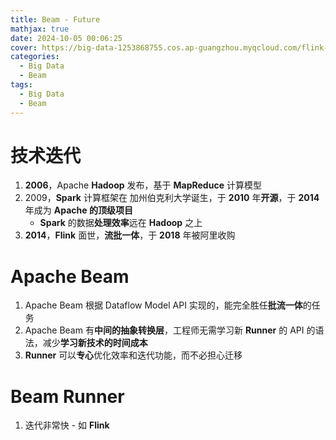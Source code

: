 ```yaml
---
title: Beam - Future
mathjax: true
date: 2024-10-05 00:06:25
cover: https://big-data-1253868755.cos.ap-guangzhou.myqcloud.com/flink-runner-beam-beam-vision.png
categories:
  - Big Data
  - Beam
tags:
  - Big Data
  - Beam
---
```


# 技术迭代

1. **2006**，Apache **Hadoop** 发布，基于 **MapReduce** 计算模型
2. 2009，**Spark** 计算框架在 加州伯克利大学诞生，于 **2010** 年**开源**，于 **2014** 年成为 **Apache 的顶级项目**
   - **Spark** 的数据**处理效率**远在 **Hadoop** 之上
3. **2014**，**Flink** 面世，**流批一体**，于 **2018** 年被阿里收购

<!-- more -->

# Apache Beam

1. Apache Beam 根据 Dataflow Model API 实现的，能完全胜任**批流一体**的任务
2. Apache Beam 有**中间的抽象转换层**，工程师无需学习新 **Runner** 的 API 的语法，减少**学习新技术的时间成本**
3. **Runner** 可以**专心**优化效率和迭代功能，而不必担心迁移

# Beam Runner

1. 迭代非常快 - 如 **Flink**
